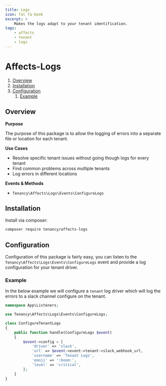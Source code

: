 ```yaml
---
title: Logs
icon: fal fa-book
excerpt: >
    Makes the logs adapt to your tenant identification.
tags:
    - affects
    - tenant
    - logs
---
```


# Affects-Logs

1. [Overview](#overview)
2. [Installation](#installation)
3. [Configuration](#configuration)
    1. [Example](#example)

## Overview

**Purpose**

The purpose of this package is to allow the logging of errors into a separate file or location for each tenant.

**Use Cases**

- Resolve specific tenant issues without going though logs for every tenant
- Find common problems across multiple tenants
- Log errors in different locations

**Events & Methods**

- `Tenancy\Affects\Logs\Events\ConfigureLogs`

## Installation
Install via composer:
```bash
composer require tenancy/affects-logs
```

## Configuration
Configuration of this package is fairly easy, you can listen to the `Tenancy\Affects\Logs\Events\ConfigureLogs` event and provide a log configuration for your tenant driver.

### Example
In the below example we will configure a `tenant` log driver which will log the errors to a slack channel configure on the tenant.
```php
namespace App\Listeners;

use Tenancy\Affects\Logs\Events\ConfigureLogs;

class ConfigureTenantLogs
{
    public function handle(ConfigureLogs $event)
    {
        $event->config = [
            'driver' => 'slack',
            'url' => $event->event->tenant->slack_webhook_url,
            'username' => 'Tenant Logs',
            'emoji' => ':boom:',
            'level' => 'critical',
        ];
    }
}
```
